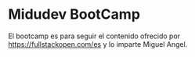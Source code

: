 # Midudev BootCamp
El bootcamp es para seguir el contenido ofrecido por https://fullstackopen.com/es y lo imparte Miguel Angel.

